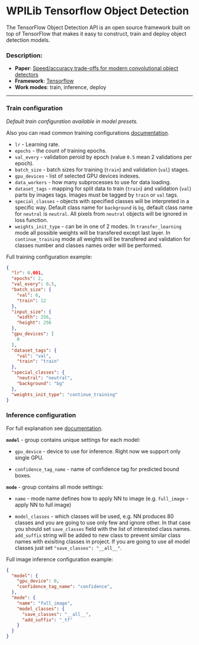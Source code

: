 # WPILib Tensorflow Object Detection

The TensorFlow Object Detection API is an open source framework built on top of TensorFlow that makes it easy to construct, train and deploy object detection models.
### Description:
- **Paper**: [Speed/accuracy trade-offs for modern convolutional object detectors](https://arxiv.org/abs/1611.10012)
- **Framework**: [Tensorflow](https://www.tensorflow.org/)
- **Work modes**: train, inference, deploy

---

### Train configuration
_Default train configuration available in model presets._ 

Also you can read common training configurations [documentation](https://docs.supervise.ly/neural-networks/configs/inference_config/).

- `lr` - Learning rate.
- `epochs` - the count of training epochs.
- `val_every` - validation peroid by epoch (value `0.5` mean 2 validations per epoch).
- `batch_size` - batch sizes for training (`train`) and validation (`val`) stages.
- `gpu_devices` - list of selected GPU devices indexes.
- `data_workers` - how many subprocesses to use for data loading.
- `dataset_tags` - mapping for split data to train (`train`) and validation (`val`) parts by images tags. Images must be tagged by `train` or `val` tags.
- `special_classes` - objects with specified classes will be interpreted in a specific way. Default class name for `background` is `bg`, default class name for `neutral` is `neutral`. All pixels from `neutral` objects will be ignored in loss function. 
- `weights_init_type` - can be in one of 2 modes. In `transfer_learning` mode all possible weights will be transfered except last layer. In `continue_training` mode all weights will be transfered and validation for classes number and classes names order will be performed.

Full training configuration example:
```json
{
  "lr": 0.001,
  "epochs": 2,
  "val_every": 0.5,
  "batch_size": {
    "val": 6,
    "train": 12
  },
  "input_size": {
    "width": 256,
    "height": 256
  },
  "gpu_devices": [
    0
  ],
  "dataset_tags": {
    "val": "val",
    "train": "train"
  },
  "special_classes": {
    "neutral": "neutral",
    "background": "bg"
  },
  "weights_init_type": "continue_training"
}
```

### Inference configuration

For full explanation see [documentation](https://docs.supervise.ly/neural-networks/configs/inference_config).

**`model`** - group contains unique settings for each model:
 
  * `gpu_device` - device to use for inference. Right now we support only single GPU.
  
  * `confidence_tag_name` - name of confidence tag for predicted bound boxes.
 
 
**`mode`** - group contains all mode settings:

  *  `name` - mode name defines how to apply NN to image (e.g. `full_image` - apply NN to full image)
   
  *  `model_classes` - which classes will be used, e.g. NN produces 80 classes and you are going to use only few and ignore other. In that case you should set `save_classes` field with the list of interested class names. `add_suffix` string will be added to new class to prevent similar class names with exisiting classes in project. If you are going to use all model classes just set `"save_classes": "__all__"`.


Full image inference configuration example:

```json
{
  "model": {
    "gpu_device": 0,
    "confidence_tag_name": "confidence",
  },
  "mode": {
    "name": "full_image",
    "model_classes": {
      "save_classes": "__all__",
      "add_suffix": "_tf"
    }
  }
}
```